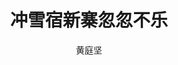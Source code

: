 ---
title: 冲雪宿新寨忽忽不乐
layout: accumulation
content: 县北县南何日了，又来新寨解征鞍。|山衔斗柄三星没，雪共月明千里寒。|小吏有时须束带，故人颇问不休官。|江南长尽捎云竹，归及春风斩钓竿。
essence: 
    - 山衔斗柄三星没，|雪共月明千里寒。
    - 江南长尽捎云竹，|归及春风斩钓竿。
author: 黄庭坚
period: 北宋
source: 《冲雪宿新寨忽忽不乐》
---